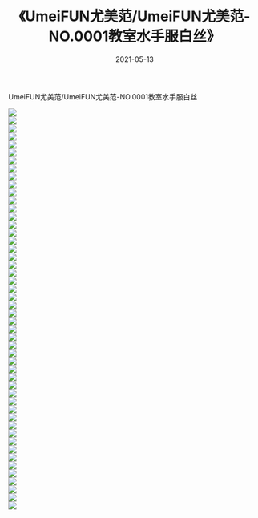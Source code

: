 ﻿---
layout: post
title:  《UmeiFUN尤美范/UmeiFUN尤美范-NO.0001教室水手服白丝》
date:   2021-05-13
img: http://img.660000.xyz/Sharelink/网络美图/2021/UmeiFUN尤美范/UmeiFUN尤美范-NO.0001教室水手服白丝/000.jpg
categories: [美女, 清纯, 唯美]
---

UmeiFUN尤美范/UmeiFUN尤美范-NO.0001教室水手服白丝

 ![](http://img.660000.xyz/Sharelink/网络美图/2021/UmeiFUN尤美范/UmeiFUN尤美范-NO.0001教室水手服白丝/001.jpg) <br>![](http://img.660000.xyz/Sharelink/网络美图/2021/UmeiFUN尤美范/UmeiFUN尤美范-NO.0001教室水手服白丝/002.jpg) <br>![](http://img.660000.xyz/Sharelink/网络美图/2021/UmeiFUN尤美范/UmeiFUN尤美范-NO.0001教室水手服白丝/003.jpg) <br>![](http://img.660000.xyz/Sharelink/网络美图/2021/UmeiFUN尤美范/UmeiFUN尤美范-NO.0001教室水手服白丝/004.jpg) <br>![](http://img.660000.xyz/Sharelink/网络美图/2021/UmeiFUN尤美范/UmeiFUN尤美范-NO.0001教室水手服白丝/005.jpg) <br>![](http://img.660000.xyz/Sharelink/网络美图/2021/UmeiFUN尤美范/UmeiFUN尤美范-NO.0001教室水手服白丝/006.jpg) <br>![](http://img.660000.xyz/Sharelink/网络美图/2021/UmeiFUN尤美范/UmeiFUN尤美范-NO.0001教室水手服白丝/007.jpg) <br>![](http://img.660000.xyz/Sharelink/网络美图/2021/UmeiFUN尤美范/UmeiFUN尤美范-NO.0001教室水手服白丝/008.jpg) <br>![](http://img.660000.xyz/Sharelink/网络美图/2021/UmeiFUN尤美范/UmeiFUN尤美范-NO.0001教室水手服白丝/009.jpg) <br>![](http://img.660000.xyz/Sharelink/网络美图/2021/UmeiFUN尤美范/UmeiFUN尤美范-NO.0001教室水手服白丝/010.jpg) <br>![](http://img.660000.xyz/Sharelink/网络美图/2021/UmeiFUN尤美范/UmeiFUN尤美范-NO.0001教室水手服白丝/011.jpg) <br>![](http://img.660000.xyz/Sharelink/网络美图/2021/UmeiFUN尤美范/UmeiFUN尤美范-NO.0001教室水手服白丝/012.jpg) <br>![](http://img.660000.xyz/Sharelink/网络美图/2021/UmeiFUN尤美范/UmeiFUN尤美范-NO.0001教室水手服白丝/013.jpg) <br>![](http://img.660000.xyz/Sharelink/网络美图/2021/UmeiFUN尤美范/UmeiFUN尤美范-NO.0001教室水手服白丝/014.jpg) <br>![](http://img.660000.xyz/Sharelink/网络美图/2021/UmeiFUN尤美范/UmeiFUN尤美范-NO.0001教室水手服白丝/015.jpg) <br>![](http://img.660000.xyz/Sharelink/网络美图/2021/UmeiFUN尤美范/UmeiFUN尤美范-NO.0001教室水手服白丝/016.jpg) <br>![](http://img.660000.xyz/Sharelink/网络美图/2021/UmeiFUN尤美范/UmeiFUN尤美范-NO.0001教室水手服白丝/017.jpg) <br>![](http://img.660000.xyz/Sharelink/网络美图/2021/UmeiFUN尤美范/UmeiFUN尤美范-NO.0001教室水手服白丝/018.jpg) <br>![](http://img.660000.xyz/Sharelink/网络美图/2021/UmeiFUN尤美范/UmeiFUN尤美范-NO.0001教室水手服白丝/019.jpg) <br>![](http://img.660000.xyz/Sharelink/网络美图/2021/UmeiFUN尤美范/UmeiFUN尤美范-NO.0001教室水手服白丝/020.jpg) <br>![](http://img.660000.xyz/Sharelink/网络美图/2021/UmeiFUN尤美范/UmeiFUN尤美范-NO.0001教室水手服白丝/021.jpg) <br>![](http://img.660000.xyz/Sharelink/网络美图/2021/UmeiFUN尤美范/UmeiFUN尤美范-NO.0001教室水手服白丝/022.jpg) <br>![](http://img.660000.xyz/Sharelink/网络美图/2021/UmeiFUN尤美范/UmeiFUN尤美范-NO.0001教室水手服白丝/023.jpg) <br>![](http://img.660000.xyz/Sharelink/网络美图/2021/UmeiFUN尤美范/UmeiFUN尤美范-NO.0001教室水手服白丝/024.jpg) <br>![](http://img.660000.xyz/Sharelink/网络美图/2021/UmeiFUN尤美范/UmeiFUN尤美范-NO.0001教室水手服白丝/025.jpg) <br>![](http://img.660000.xyz/Sharelink/网络美图/2021/UmeiFUN尤美范/UmeiFUN尤美范-NO.0001教室水手服白丝/026.jpg) <br>![](http://img.660000.xyz/Sharelink/网络美图/2021/UmeiFUN尤美范/UmeiFUN尤美范-NO.0001教室水手服白丝/027.jpg) <br>![](http://img.660000.xyz/Sharelink/网络美图/2021/UmeiFUN尤美范/UmeiFUN尤美范-NO.0001教室水手服白丝/028.jpg) <br>![](http://img.660000.xyz/Sharelink/网络美图/2021/UmeiFUN尤美范/UmeiFUN尤美范-NO.0001教室水手服白丝/029.jpg) <br>![](http://img.660000.xyz/Sharelink/网络美图/2021/UmeiFUN尤美范/UmeiFUN尤美范-NO.0001教室水手服白丝/030.jpg) <br>![](http://img.660000.xyz/Sharelink/网络美图/2021/UmeiFUN尤美范/UmeiFUN尤美范-NO.0001教室水手服白丝/031.jpg) <br>![](http://img.660000.xyz/Sharelink/网络美图/2021/UmeiFUN尤美范/UmeiFUN尤美范-NO.0001教室水手服白丝/032.jpg) <br>![](http://img.660000.xyz/Sharelink/网络美图/2021/UmeiFUN尤美范/UmeiFUN尤美范-NO.0001教室水手服白丝/033.jpg) <br>![](http://img.660000.xyz/Sharelink/网络美图/2021/UmeiFUN尤美范/UmeiFUN尤美范-NO.0001教室水手服白丝/034.jpg) <br>![](http://img.660000.xyz/Sharelink/网络美图/2021/UmeiFUN尤美范/UmeiFUN尤美范-NO.0001教室水手服白丝/035.jpg) <br>![](http://img.660000.xyz/Sharelink/网络美图/2021/UmeiFUN尤美范/UmeiFUN尤美范-NO.0001教室水手服白丝/036.jpg) <br>![](http://img.660000.xyz/Sharelink/网络美图/2021/UmeiFUN尤美范/UmeiFUN尤美范-NO.0001教室水手服白丝/037.jpg) <br>![](http://img.660000.xyz/Sharelink/网络美图/2021/UmeiFUN尤美范/UmeiFUN尤美范-NO.0001教室水手服白丝/038.jpg) <br>![](http://img.660000.xyz/Sharelink/网络美图/2021/UmeiFUN尤美范/UmeiFUN尤美范-NO.0001教室水手服白丝/039.jpg) <br>![](http://img.660000.xyz/Sharelink/网络美图/2021/UmeiFUN尤美范/UmeiFUN尤美范-NO.0001教室水手服白丝/040.jpg) <br>![](http://img.660000.xyz/Sharelink/网络美图/2021/UmeiFUN尤美范/UmeiFUN尤美范-NO.0001教室水手服白丝/041.jpg) <br>![](http://img.660000.xyz/Sharelink/网络美图/2021/UmeiFUN尤美范/UmeiFUN尤美范-NO.0001教室水手服白丝/042.jpg) <br>![](http://img.660000.xyz/Sharelink/网络美图/2021/UmeiFUN尤美范/UmeiFUN尤美范-NO.0001教室水手服白丝/043.jpg) <br>![](http://img.660000.xyz/Sharelink/网络美图/2021/UmeiFUN尤美范/UmeiFUN尤美范-NO.0001教室水手服白丝/044.jpg) <br>![](http://img.660000.xyz/Sharelink/网络美图/2021/UmeiFUN尤美范/UmeiFUN尤美范-NO.0001教室水手服白丝/045.jpg) <br>![](http://img.660000.xyz/Sharelink/网络美图/2021/UmeiFUN尤美范/UmeiFUN尤美范-NO.0001教室水手服白丝/046.jpg) <br>![](http://img.660000.xyz/Sharelink/网络美图/2021/UmeiFUN尤美范/UmeiFUN尤美范-NO.0001教室水手服白丝/047.jpg) <br>![](http://img.660000.xyz/Sharelink/网络美图/2021/UmeiFUN尤美范/UmeiFUN尤美范-NO.0001教室水手服白丝/048.jpg) <br>![](http://img.660000.xyz/Sharelink/网络美图/2021/UmeiFUN尤美范/UmeiFUN尤美范-NO.0001教室水手服白丝/049.jpg) <br>![](http://img.660000.xyz/Sharelink/网络美图/2021/UmeiFUN尤美范/UmeiFUN尤美范-NO.0001教室水手服白丝/050.jpg) <br>